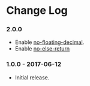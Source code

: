 Change Log
==========

### 2.0.0

* Enable [no-floating-decimal](http://eslint.org/docs/rules/no-floating-decimal).
* Enable [no-else-return](http://eslint.org/docs/rules/no-else-return)

### 1.0.0 - 2017-06-12

* Initial release.
